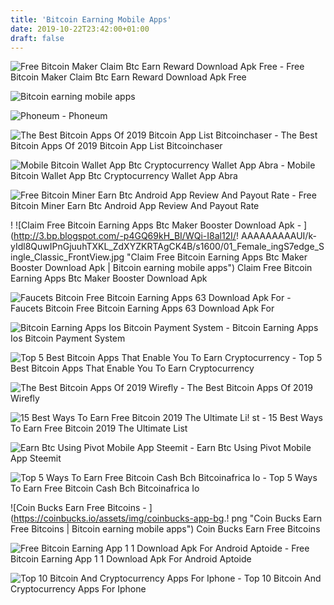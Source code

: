 ```yaml
---
title: 'Bitcoin Earning Mobile Apps'
date: 2019-10-22T23:42:00+01:00
draft: false
---
```


![Free Bitcoin Maker Claim Btc Earn Reward Download Apk Free - ](http://1.bp.blogspot.com/-F2TYot7InBQ/WQitYyWjYzI/AAAAAAAAAQk/WSB2r6PAdXYovxaf17LqXzIfjXqveuoDQCK4B/s1600/01_Male_iPhdge_Classic_FrontView.jpg "Free Bitcoin Maker Claim Btc Earn Reward Download Apk Free | Bitcoin earning mobile apps") Free Bitcoin Maker Claim Btc Earn Reward Download Apk Free

![Bitcoin earning mobile apps](https://qolczpnfu7-flywheel.netdna-ssl.com/wp-content/uploads/2017/11/blockchain-compressor.jpg "Bitcoin earning mobile apps") 

![Phoneum - ](https://phoneum.io/img/slider/slide_0.png "Phoneum | Bitcoin earning mobile apps") Phoneum

![The Best Bitcoin Apps Of 2019 Bitcoin App List Bitcoinchaser - ](https://qolczpnfu7-flywheel.netdna-ssl.com/wp-content/uploads/2018/01/bitcoin_price_widget_mobile_app.jpg "The Best Bitcoin Apps Of 2019 Bitcoin App List Bitcoinchaser | Bitcoin earning mobile apps") The Best Bitcoin Apps Of 2019 Bitcoin App List Bitcoinchaser

![Mobile Bitcoin Wallet App Btc Cryptocurrency Wallet App Abra - ](https://www.abra.com/wp-content/uploads/2019/06/header-phone-intl.png "Mobile Bitcoin Wallet App Btc Cryptocurrency Wallet App Abra | Bitcoin earning mobile apps") Mobile Bitcoin Wallet App Btc Cryptocurrency Wallet App Abra

![Free Bitcoin Miner Earn Btc Android App Review And Payout Rate - ](https://i.ytimg.com/vi/GXA7Sa-suUI/hqdefault.jpg "Free Bitcoin Miner Earn Btc Android App Review And Payout Rate | Bitcoin earning mobile apps") Free Bitcoin Miner Earn Btc Android App Review And Payout Rate

! ![Claim Free Bitcoin Earning Apps Btc Maker Booster Download Apk - ](http://3.bp.blogspot.com/-p4GQ69kH_BI/WQi-I8al12I/!   AAAAAAAAAUI/k-yIdl8QuwIPnGjuuhTXKL_ZdXYZKRTAgCK4B/s1600/01_Female_ingS7edge_Single_Classic_FrontView.jpg "Claim Free Bitcoin Earning Apps Btc Maker Booster Download Apk | Bitcoin earning mobile apps") Claim Free Bitcoin Earning Apps Btc Maker Booster Download Apk

![Faucets Bitcoin Free Bitcoin Earning Apps 63 Download Apk For - ](https://cdn6.aptoide.com/imgs/f/e/2/fe2fa830f3fd898514048f399fa8b489_screen.png?h=464 "Faucets Bitcoin Free Bitcoin Earning Apps 63 Download Apk For | Bitcoin earning mobile apps") Faucets Bitcoin Free Bitcoin Earning Apps 63 Download Apk For

![Bitcoin Earning Apps Ios Bitcoin Payment System - ](http://a3.mzstatic.com/us/r30/Purple3/v4/e5/8b/23/e58b23ed-0456-162d-d96f-b585df5a6a5a/screen1136x1136.jpeg "!") Bitcoin Earning Apps Ios Bitcoin Payment System

![Top 5 Best Bitcoin Apps That Enable You To Earn Cryptocurrency - ](https://bitcoinafrica.io/wp-content/uploads/2018/11/william-hook-476194-unsplash.jpg "Top 5 Best Bitcoin Apps That Enable You To Earn Cryptocurrency | Bitcoin earning mobile apps") Top 5 Best Bitcoin Apps That Enable You To Earn Cryptocurrency

![The Best Bitcoin Apps Of 2019 Wirefly - ](https://www.wirefly.com/sites/wirefly.com/files/styles/guide_landing/public/best-bitcoin-apps.jpg?itok=n5iJO3xc "The Best Bitcoin Apps Of 2019 Wirefly | Bitcoin earning mobile apps") The Best Bitcoin Apps Of 2019 Wirefly

![15 Best Ways To Earn Free Bitcoin 2019 The Ultimate Li!   st - ](https://www.bitcongress.org/wp-content/uploads/2019/03/ways-to-earn-bitcoin.png "15 Best Ways To Earn Free Bitcoin 2019 The Ultimate List | Bitcoin earning mobile apps") 15 Best Ways To Earn Free Bitcoin 2019 The Ultimate List

![Earn Btc Using Pivot Mobile App Steemit - ](https://steemitimages.com/640x0/https://cdn.steemitimages.com/DQmfAdYjtdifU6jDxASxwJmJ9s5xr4GQavLNyj4MWWzLWeP/1538605974910.png "Earn Btc Using Pivot Mobile App Steemit | Bitcoin earning mobile apps") Earn Btc Using Pivot Mobile App Steemit

![Top 5 Ways To Earn Free Bitcoin Cash Bch Bitcoinafrica Io - ](https://bitcoinafrica.io/wp-content/uploads/2018/11/Screen-Shot-2018-11-18-at-12.05.29.png "Top 5 Ways To Earn Free Bitcoin Cash Bch Bitcoinafrica Io | Bitcoin earning mobile apps") Top 5 Ways To Earn Free Bitcoin Cash Bch Bitcoinafrica Io

![Coin Bucks Earn Free Bitcoins - ](https://coinbucks.io/assets/img/coinbucks-app-bg.!   png "Coin Bucks Earn Free Bitcoins | Bitcoin earning mobile apps") Coin Bucks Earn Free Bitcoins

![Free Bitcoin Earning App 1 1 Download Apk For Android Aptoide - ](https://cdn6.aptoide.com/imgs/f/5/d/f5da9040148f16730a18ced07bad4904_screen.png?h=464 "Free Bitcoin Earning App 1 1 Download Apk For Android Aptoide | Bitcoin earning mobile apps") Free Bitcoin Earning App 1 1 Download Apk For Android Aptoide

![Top 10 Bitcoin And Cryptocurrency Apps For Iphone - ](https://static.makeuseof.com/wp-content/uploads/2018/02/cryptocurrency-apps-iphone-670x335.jpg "Top 10 Bitcoin And Cryptocurrency Apps For Iphone | Bitcoin earning mobile apps") Top 10 Bitcoin And Cryptocurrency Apps For Iphone